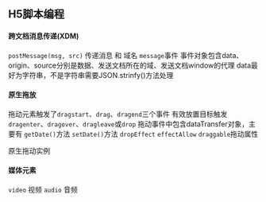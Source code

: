 ## H5脚本编程

#### 跨文档消息传递(XDM)
`postMessage(msg, src)` 传递消息 和 域名
`message`事件 事件对象包含data、origin、source分别是数据、发送文档所在的域、发送文档window的代理
data最好为字符串，不是字符串需要JSON.strinfy()方法处理

#### 原生拖放
拖动元素触发了`dragstart`、`drag`、`dragend`三个事件
有效放置目标触发`dragenter`、`dragover`、`dragleave`或`drop`
拖动事件中包含dataTransfer对象，主要有
`getDate()`方法
`setDate()`方法
`dropEffect`
`effectAllow`
`draggable`拖动属性

原生拖动实例

#### 媒体元素
`video` 视频
`audio` 音频

